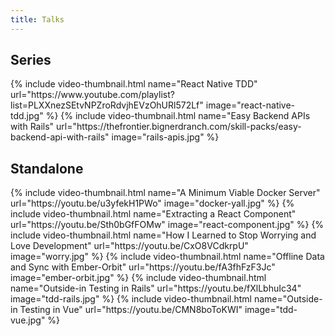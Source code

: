 ```yaml
---
title: Talks
---
```


## Series

<div class="row">
  {% include video-thumbnail.html name="React Native TDD" url="https://www.youtube.com/playlist?list=PLXXnezSEtvNPZroRdvjhEVzOhURl572Lf" image="react-native-tdd.jpg" %}
  {% include video-thumbnail.html name="Easy Backend APIs with Rails" url="https://thefrontier.bignerdranch.com/skill-packs/easy-backend-api-with-rails" image="rails-apis.jpg" %}
</div>

## Standalone

<div class="row">
  {% include video-thumbnail.html name="A Minimum Viable Docker Server" url="https://youtu.be/u3yfekH1PWo" image="docker-yall.jpg" %}
  {% include video-thumbnail.html name="Extracting a React Component" url="https://youtu.be/Sth0bGfFOMw" image="react-component.jpg" %}
  {% include video-thumbnail.html name="How I Learned to Stop Worrying and Love Development" url="https://youtu.be/CxO8VCdkrpU" image="worry.jpg" %}
  {% include video-thumbnail.html name="Offline Data and Sync with Ember-Orbit" url="https://youtu.be/fA3fhFzF3Jc" image="ember-orbit.jpg" %}
  {% include video-thumbnail.html name="Outside-in Testing in Rails" url="https://youtu.be/fXlLbhuIc34" image="tdd-rails.jpg" %}
  {% include video-thumbnail.html name="Outside-in Testing in Vue" url="https://youtu.be/CMN8boToKWI" image="tdd-vue.jpg" %}
</div>
